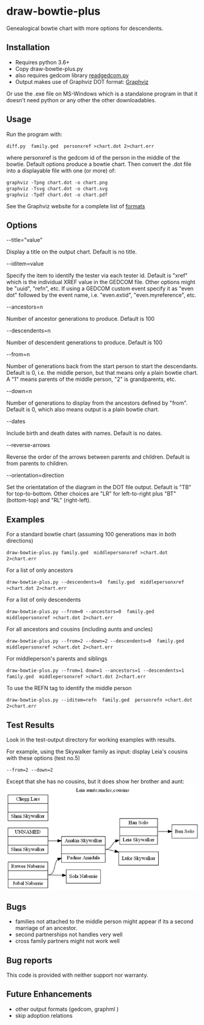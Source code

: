 # draw-bowtie-plus
Genealogical bowtie chart with more options for descendents.

## Installation ##

- Requires python 3.6+
- Copy draw-bowtie-plus.py
- also requires gedcom library [readgedcom.py](https://github.com/johnandrea/readgedcom)
- Output makes use of Graphviz DOT format: [Graphviz](https://graphviz.org)

Or use the .exe file on MS-Windows which is a standalone program in that it doesn't need python or any other the other downloadables.

## Usage ##

Run the program with:
```
diff.py  family.ged  personxref >chart.dot 2>chart.err
```
where personxref is the gedcom id of the person in the middle of the bowtie.
Default options produce a bowtie chart.
Then convert the .dot file into a displayable file with one (or more) of:
```
graphviz -Tpng chart.dot -o chart.png
graphviz -Tsvg chart.dot -o chart.svg
graphviz -Tpdf chart.dot -o chart.pdf
```
See the Graphviz website for a complete list of [formats](https://graphviz.org/docs/outputs/)

## Options ##

--title="value"

Display a title on the output chart. Default is no title.

--iditem=value

Specify the item to identify the tester via each tester id. Default is "xref" which is the individual
XREF value in the GEDCOM file.
Other options might be "uuid", "refn", etc. If using a GEDCOM custom event specify it as "even dot" followed by
the event name, i.e. "even.extid", "even.myreference", etc.

--ancestors=n

Number of ancestor generations to produce. Default is 100

--descendents=n

Number of descendent generations to produce. Default is 100

--from=n

Number of generations back from the start person to start the descendants. Default is 0, i.e. the middle person, but that means only a plain bowtie chart. A "1" means parents of the middle person, "2" is grandparents, etc.

--down=n

Number of generations to display from the ancestors defined by "from". Default is 0, which also means output is a plain bowtie chart.

--dates

Include birth and death dates with names. Default is no dates.

--reverse-arrows

Reverse the order of the arrows between parents and children. Default is from parents to children.

--orientation=direction

Set the orientatation of the diagram in the DOT file output. Default is "TB" for top-to-bottom.
Other choices are "LR" for left-to-right plus "BT" (bottom-top) and "RL" (right-left).


## Examples ##

For a standard bowtie chart (assuming 100 generations max in both directions)
```
draw-bowtie-plus.py family.ged  middlepersonxref >chart.dot 2>chart.err
```

For a list of only ancestors
```
draw-bowtie-plus.py --descendents=0  family.ged  middlepersonxref >chart.dot 2>chart.err
```

For a list of only descendents
```
draw-bowtie-plus.py --from=0 --ancestors=0  family.ged  middlepersonxref >chart.dot 2>chart.err
```

For all ancestors and cousins (including aunts and uncles)
```
draw-bowtie-plus.py --from=2 --down=2 --descendents=0  family.ged  middlepersonxref >chart.dot 2>chart.err
```

For middleperson's parents and siblings
```
draw-bowtie-plus.py --from=1 down=1 --ancestors=1 --descendents=1  family.ged  middlepersonxref >chart.dot 2>chart.err
```

To use the REFN tag to identify the middle person
```
draw-bowtie-plus.py --iditem=refn  family.ged  personrefn >chart.dot 2>chart.err
```

## Test Results ##

Look in the test-output directory for working examples with results.

For example, using the Skywalker family as input: display Leia's cousins with these options (test no.5)
```
--from=2 --down=2
```
Except that she has no cousins, but it does show her brother and aunt:
![Test no.5](test-output/5.png)

## Bugs ##

- families not attached to the middle person might appear if its a second marriage of an ancestor.
- second partnerships not handles very well
- cross family partners might not work well

## Bug reports ##

This code is provided with neither support nor warranty.

## Future Enhancements ##

- other output formats (gedcom, graphml )
- skip adoption relations
